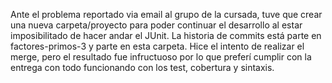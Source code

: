 Ante el problema reportado via email al grupo de la cursada, tuve que crear una nueva carpeta/proyecto para poder continuar el desarrollo al
estar imposibilitado de hacer andar el JUnit.
La historia de commits está parte en factores-primos-3 y parte en esta carpeta. Hice el intento de realizar el merge, pero el resultado fue
infructuoso por lo que preferí cumplir con la entrega con todo funcionando con los test, cobertura y sintaxis.
